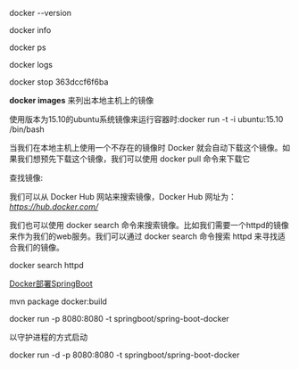 docker --version

docker info

docker ps

docker logs

docker stop 363dccf6f6ba

**docker images** 来列出本地主机上的镜像

使用版本为15.10的ubuntu系统镜像来运行容器时:docker run -t -i ubuntu:15.10 /bin/bash 

当我们在本地主机上使用一个不存在的镜像时 Docker 就会自动下载这个镜像。如果我们想预先下载这个镜像，我们可以使用 docker pull 命令来下载它

查找镜像:

我们可以从 Docker Hub 网站来搜索镜像，Docker Hub 网址为： *https://hub.docker.com/*

我们也可以使用 docker search 命令来搜索镜像。比如我们需要一个httpd的镜像来作为我们的web服务。我们可以通过 docker search 命令搜索 httpd 来寻找适合我们的镜像。

docker search httpd



[Docker部署SpringBoot](http://www.ityouknow.com/springboot/2018/03/19/spring-boot-docker.html)

mvn package docker:build

docker run -p 8080:8080 -t springboot/spring-boot-docker



以守护进程的方式启动

docker run -d -p 8080:8080 -t springboot/spring-boot-docker

